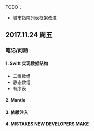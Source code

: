 
TODO：

- 城市指南列表框架改进

## 2017.11.24 周五


### 笔记/问题
#### 1. Swift 实现数据结构
- 二维数组
- 静态数组
- 有序表


#### 2. Mantle

#### 3. 依赖注入

#### 4. MISTAKES NEW DEVELOPERS MAKE


